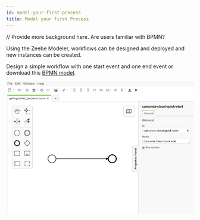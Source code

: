 ```yaml
---
id: model-your-first-process
title: Model your first Process
---
```

// Provide more background here. Are users familiar with BPMN? 

Using the Zeebe Modeler, workflows can be designed and deployed and new instances can be created.

Design a simple workflow with one start event and one end event or download this [BPMN model](./bpmn/gettingstarted_quickstart.bpmn).

![zeebe-modeler](./img/zeebe-modeler.png)
